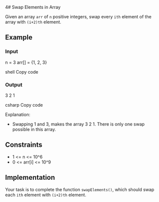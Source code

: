 4# Swap Elements in Array

Given an array `arr` of `n` positive integers, swap every `ith` element of the array with `(i+2)th` element.

## Example

### Input
n = 3
arr[] = {1, 2, 3}

shell
Copy code

### Output
3 2 1

csharp
Copy code

Explanation:
- Swapping 1 and 3, makes the array 3 2 1. There is only one swap possible in this array.

## Constraints
- 1 <= n <= 10^6
- 0 <= arr[i] <= 10^9

## Implementation

Your task is to complete the function `swapElements()`, which should swap each `ith` element with `(i+2)th` element.
